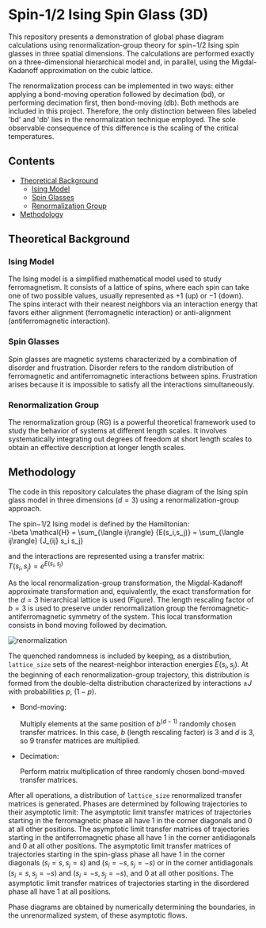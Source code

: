 # Spin-1/2 Ising Spin Glass (3D)

This repository presents a demonstration of global phase diagram calculations using renormalization-group theory for spin$-1/2$ Ising spin glasses in three spatial dimensions. The calculations are performed exactly on a three-dimensional hierarchical model and, in parallel, using the Migdal-Kadanoff approximation on the cubic lattice.

The renormalization process can be implemented in two ways: either applying a bond-moving operation followed by decimation (bd), or performing decimation first, then bond-moving (db). Both methods are included in this project. Therefore, the only distinction between files labeled 'bd' and 'db' lies in the renormalization technique employed. The sole observable consequence of this difference is the scaling of the critical temperatures.

## Contents

- [Theoretical Background](#theoretical-background)
    - [Ising Model](#ising-model)
    - [Spin Glasses](#spin-glasses)
    - [Renormalization Group](#renormalization-group)
- [Methodology](#methodology)

## Theoretical Background

### Ising Model

The Ising model is a simplified mathematical model used to study ferromagnetism. It consists of a lattice of spins, where each spin can take one of two possible values, usually represented as $+1$ (up) or $-1$ (down). The spins interact with their nearest neighbors via an interaction energy that favors either alignment (ferromagnetic interaction) or anti-alignment (antiferromagnetic interaction). 

### Spin Glasses

Spin glasses are magnetic systems characterized by a combination of disorder and frustration. Disorder refers to the random distribution of ferromagnetic and antiferromagnetic interactions between spins. Frustration arises because it is impossible to satisfy all the interactions simultaneously. 

### Renormalization Group

The renormalization group (RG) is a powerful theoretical framework used to study the behavior of systems at different length scales. It involves systematically integrating out degrees of freedom at short length scales to obtain an effective description at longer length scales. 

## Methodology

The code in this repository calculates the phase diagram of the Ising spin glass model in three dimensions ($d=3$) using a renormalization-group approach.

The spin$-1/2$ Ising model is defined by the Hamiltonian:  
    -\beta \mathcal{H} = \sum_{\langle ij\rangle} {E(s_i,s_j)} = \sum_{\langle ij\rangle} {J_{ij} s_i s_j}

and the interactions are represented using a transfer matrix:  
    $T(s_i,s_j) = e^{E(s_i,s_j)}$

As the local renormalization-group transformation, the Migdal-Kadanoff approximate transformation and, equivalently, the exact transformation for the $d=3$ hierarchical lattice is used (Figure). The length rescaling factor of $b=3$ is used to preserve under renormalization group the ferromagnetic-antiferromagnetic symmetry of the system. This local transformation consists in bond moving followed by decimation.

![renormalization](images/renormalization.png "Figure: (a) RG transformation for the
length-rescaling factor of b=3. In this intuitive approximation, bond moving is followed by decimation. (b) Exact RG transformation of the d = 3, b = 3 hierarchical lattice for which the Migdal-Kadanoff RG recursion relations are exact. The construction of a hierarchical lattice proceeds in the opposite direction of its RG solution.")

The quenched randomness is included by keeping, as a distribution, `lattice_size` sets of the nearest-neighbor interaction energies $E(s_i,s_j)$. At the beginning of each renormalization-group trajectory, this distribution is formed from the double-delta distribution characterized by interactions $\pm J$ with probabilities $p$, $(1−p)$. 

- Bond-moving:

    Multiply elements at the same position of $b^{(d-1)}$ randomly chosen transfer matrices. In this case, $b$ (length rescaling factor) is $3$ and $d$ is $3$, so $9$ transfer matrices are multiplied.

- Decimation:

    Perform matrix multiplication of three randomly chosen bond-moved transfer matrices.


After all operations, a distribution of `lattice_size` renormalized transfer matrices is generated. Phases are determined by following trajectories to their asymptotic limit: The asymptotic limit transfer matrices of trajectories starting in the ferromagnetic phase all have $1$ in the corner diagonals and $0$ at all other positions. The asymptotic limit transfer matrices of trajectories starting in the antiferromagnetic phase all have $1$ in the corner antidiagonals and $0$ at all other positions. The asymptotic limit transfer matrices of trajectories starting in the spin-glass phase all have $1$ in the corner diagonals $(s_i=s, s_j=s)$ and $(s_i=-s, s_j=-s)$ or in the corner antidiagonals $(s_i=s, s_j=-s)$ and $(s_i=-s, s_j=-s)$, and $0$ at all other positions. The asymptotic limit transfer matrices of trajectories starting in the disordered phase all have $1$ at all positions.

Phase diagrams are obtained by numerically determining the boundaries, in the unrenormalized system, of these asymptotic flows.

